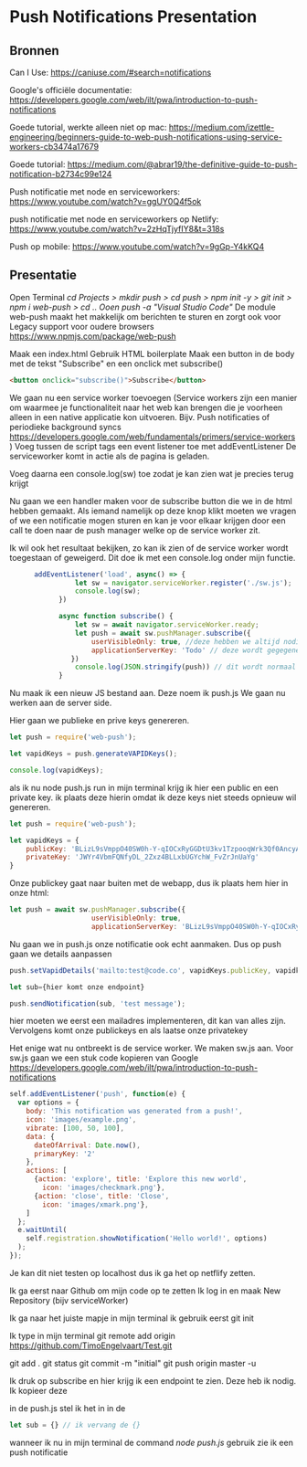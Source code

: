 # Push Notifications Presentation
## Bronnen
Can I Use: https://caniuse.com/#search=notifications

Google's officiële documentatie: https://developers.google.com/web/ilt/pwa/introduction-to-push-notifications

Goede tutorial, werkte alleen niet op mac: https://medium.com/izettle-engineering/beginners-guide-to-web-push-notifications-using-service-workers-cb3474a17679

Goede tutorial: https://medium.com/@abrar19/the-definitive-guide-to-push-notification-b2734c99e124

Push notificatie met node en serviceworkers: https://www.youtube.com/watch?v=ggUY0Q4f5ok

push notificatie met node en serviceworkers op Netlify: https://www.youtube.com/watch?v=2zHqTjyfIY8&t=318s

Push op mobile: https://www.youtube.com/watch?v=9gGp-Y4kKQ4 


## Presentatie
Open Terminal
*cd Projects > mkdir push > cd push > npm init -y > git init > npm i web-push > cd .. Ooen push -a "Visual Studio Code"*
De module web-push maakt het makkelijk om berichten te sturen en zorgt ook voor Legacy support voor oudere browsers
https://www.npmjs.com/package/web-push

Maak een index.html
Gebruik HTML boilerplate
Maak een button in de body met de tekst "Subscribe" en een onclick met subscribe()

```html
<button onclick="subscribe()">Subscribe</button>

```

We gaan nu een service worker toevoegen (Service workers zijn een manier om waarmee je functionaliteit naar het web kan brengen die je voorheen alleen in een native applicatie kon uitvoeren. Bijv. Push notificaties of periodieke background syncs https://developers.google.com/web/fundamentals/primers/service-workers ) Voeg tussen de script tags een event listener toe met addEventListener
De serviceworker komt in actie als de pagina is geladen.

Voeg daarna een console.log(sw) toe zodat je kan zien wat je precies terug krijgt

Nu gaan we een handler maken voor de subscribe button die we in de html hebben gemaakt.
Als iemand namelijk op deze knop klikt moeten we vragen of we een notificatie mogen sturen en kan je voor elkaar krijgen door een call te doen naar de push manager welke op de service worker zit.

Ik wil ook het resultaat bekijken, zo kan ik zien of de service worker wordt toegestaan of geweigerd. Dit doe ik met een console.log onder mijn functie.


```js
      addEventListener('load', async() => {
                let sw = navigator.serviceWorker.register('./sw.js');
                console.log(sw);
            })

            async function subscribe() {
                let sw = await navigator.serviceWorker.ready;
                let push = await sw.pushManager.subscribe({
                    userVisibleOnly: true, //deze hebben we altijd nodig
                    applicationServerKey: 'Todo' // deze wordt gegegenereerd door onze web push package
               })
                console.log(JSON.stringify(push)) // dit wordt normaal gesproken naar een API gestuurd
            }
```
Nu maak ik een nieuw JS bestand aan. Deze noem ik push.js
We gaan nu werken aan de server side.

Hier gaan we publieke en prive keys genereren.

```js
let push = require('web-push');

let vapidKeys = push.generateVAPIDKeys();

console.log(vapidKeys);
```

als ik nu node push.js run in mijn terminal krijg ik hier een public en een private key. ik plaats deze hierin omdat ik deze keys niet steeds opnieuw wil genereren.

```js
let push = require('web-push');

let vapidKeys = {
    publicKey: 'BLizL9sVmppO40SW0h-Y-qIOCxRyGGDtU3kv1TzpooqWrk3Qf0AncyAoAlVeD4yjnoM_zQGveCxkVUDT3k5awiA',
    privateKey: 'JWYr4VbmFQNfyDL_2Zxz4BLLxbUGYchW_FvZrJnUaYg'
}
```

Onze publickey gaat naar buiten met de webapp, dus ik plaats hem hier in onze html:

```js
let push = await sw.pushManager.subscribe({
                    userVisibleOnly: true,
                    applicationServerKey: 'BLizL9sVmppO40SW0h-Y-qIOCxRyGGDtU3kv1TzpooqWrk3Qf0AncyAoAlVeD4yjnoM_zQGveCxkVUDT3k5awiA'
```

Nu gaan we in push.js onze notificatie ook echt aanmaken. Dus op push gaan we details aanpassen

```js
push.setVapidDetails('mailto:test@code.co', vapidKeys.publicKey, vapidkeys.privateKey)

let sub={hier komt onze endpoint}

push.sendNotification(sub, 'test message');
```

hier moeten we eerst een mailadres implementeren, dit kan van alles zijn. Vervolgens komt onze publickeys en als laatse onze privatekey

Het enige wat nu ontbreekt is de service worker.
We maken sw.js aan.
Voor sw.js gaan we een stuk code kopieren van Google https://developers.google.com/web/ilt/pwa/introduction-to-push-notifications

```js
self.addEventListener('push', function(e) {
  var options = {
    body: 'This notification was generated from a push!',
    icon: 'images/example.png',
    vibrate: [100, 50, 100],
    data: {
      dateOfArrival: Date.now(),
      primaryKey: '2'
    },
    actions: [
      {action: 'explore', title: 'Explore this new world',
        icon: 'images/checkmark.png'},
      {action: 'close', title: 'Close',
        icon: 'images/xmark.png'},
    ]
  };
  e.waitUntil(
    self.registration.showNotification('Hello world!', options)
  );
});
```
Je kan dit niet testen op localhost dus ik ga het op netflify zetten.


Ik ga eerst naar Github om mijn code op te zetten
Ik log in en maak New Repository (bijv serviceWorker)

Ik ga naar het juiste mapje in mijn terminal
ik gebruik eerst git init

Ik type in mijn terminal git remote add origin https://github.com/TimoEngelvaart/Test.git

git add .
git status
git commit -m "initial"
git push origin master -u

Ik druk op subscribe en hier krijg ik een endpoint te zien. Deze heb ik nodig. Ik kopieer deze

in de push.js stel ik het in in de 

```js
let sub = {} // ik vervang de {}
```

wanneer ik nu in mijn terminal de command *node push.js* gebruik zie ik een push notificatie
